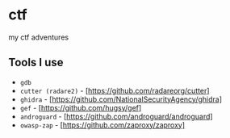 # ctf
my ctf adventures


## Tools I use
* `gdb`
* `cutter (radare2)` - [https://github.com/radareorg/cutter]
* `ghidra` - [https://github.com/NationalSecurityAgency/ghidra]
* `gef` - [https://github.com/hugsy/gef]
* `androguard` - [https://github.com/androguard/androguard]
* `owasp-zap` - [https://github.com/zaproxy/zaproxy]
